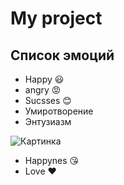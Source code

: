 # My project
## Список эмоций
* Happy :smiley:
* angry :rage:
* Sucsses :blush:
* Умиротворение
* Энтузиазм

![Картинка](https://secretmag.ru/thumb/1200x0/filters:quality(75):no_upscale()/imgs/2020/09/25/11/4136893/9c75054e68a6ff9604030c290b9d336cabd28ca5.jpg)
* Happynes :kissing_heart:
* Love :heart:

